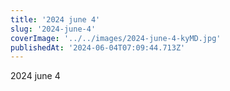 ```yaml
---
title: '2024 june 4'
slug: '2024-june-4'
coverImage: '../../images/2024-june-4-kyMD.jpg'
publishedAt: '2024-06-04T07:09:44.713Z'
---
```


2024 june 4